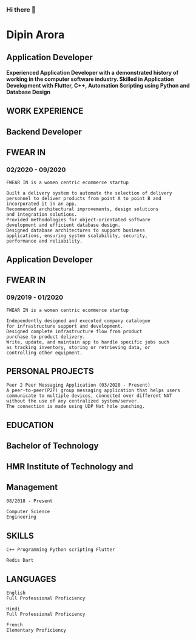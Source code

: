 ### Hi there 👋

# Dipin Arora

## Application Developer


#### Experienced Application Developer with a demonstrated history of working in the computer software industry. Skilled in Application Development with Flutter, C++, Automation Scripting using Python and Database Design

## WORK EXPERIENCE

## Backend Developer

## FWEAR IN

### 02/2020 - 09/2020

```
FWEAR IN is a women centric ecommerce startup
```
```
Built a delivery system to automate the selection of delivery
personnel to deliver products from point A to point B and
incorporated it in an app.
Recommended architectural improvements, design solutions
and integration solutions.
Provided methodologies for object-orientated software
development and efficient database design.
Designed database architectures to support business
applications, ensuring system scalability, security,
performance and reliability.
```
## Application Developer

## FWEAR IN

### 09/2019 - 01/2020

```
FWEAR IN is a women centric ecommerce startup
```
```
Independently designed and executed company catalogue
for infrastructure support and development.
Designed complete infrastructure flow from product
purchase to product delivery.
Write, update, and maintain app to handle specific jobs such
as tracking inventory, storing or retrieving data, or
controlling other equipment.
```
## PERSONAL PROJECTS

```
Peer 2 Peer Messaging Application (03/2020 - Present)
A peer-to-peer(P2P) group messaging application that helps users
communicate to multiple devices, connected over different NAT
without the use of any centralized system/server.
The connection is made using UDP Nat hole punching.
```
## EDUCATION

## Bachelor of Technology

## HMR Institute of Technology and

## Management

```
08/2018 - Present 
```
```
Computer Science
Engineering
```
## SKILLS

```
C++ Programming Python scripting Flutter
```
```
Redis Dart
```
## LANGUAGES

```
English
Full Professional Proficiency
```
```
Hindi
Full Professional Proficiency
```
```
French
Elementary Proficiency
```
